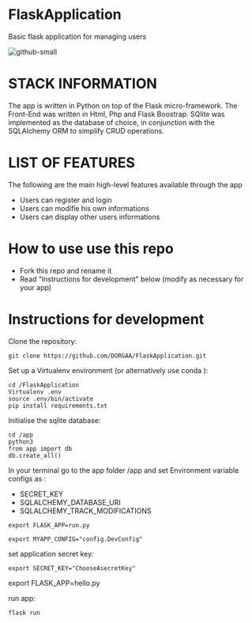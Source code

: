 # FlaskApplication
Basic  flask application for managing users

![github-small](https://user-images.githubusercontent.com/32481242/144520537-cdeb67f0-f68b-4021-b937-bd1cdcca1052.png)



# STACK INFORMATION 
The app is written in Python on top of the Flask micro-framework. The Front-End was written in Html, Php and Flask Boostrap. SQlite was implemented as the database of choice, in conjunction with the SQLAlchemy ORM to simplify CRUD operations.

# LIST OF FEATURES 
The following are the main high-level features available through the app

* Users can register and login 
* Users can modifie his own informations
* Users can display other users informations 

# How to use use this repo
* Fork this repo and rename it 
* Read "Instructions for development" below (modify as necessary for your app)

# Instructions for development

Clone the repository:


```
git clone https://github.com/DORGAA/FlaskApplication.git
```
Set up a Virtualenv environment (or alternatively use conda ):

```
cd /FlaskApplication
Virtualenv .env
source .env/bin/activate
pip install requirements.txt
```

Initialise the sqlite database:

```
cd /app
python3
from app import db
db.create_all()
```

In your terminal go to the app folder /app and set Environment variable configs as :

 * SECRET_KEY 
 * SQLALCHEMY_DATABASE_URI
 * SQLALCHEMY_TRACK_MODIFICATIONS 
 

```
export FLASK_APP=run.py

export MYAPP_CONFIG="config.DevConfig"
```
set application secret key: 

```
export SECRET_KEY="ChooseAsecretKey"
```

export FLASK_APP=hello.py

run app: 

```
flask run 
```
